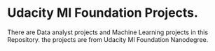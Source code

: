 # Udacity Ml Foundation Projects.

There are Data analyst projects and Machine Learning projects in this Repository.
the projects are from Udacity Ml Foundation Nanodegree.
